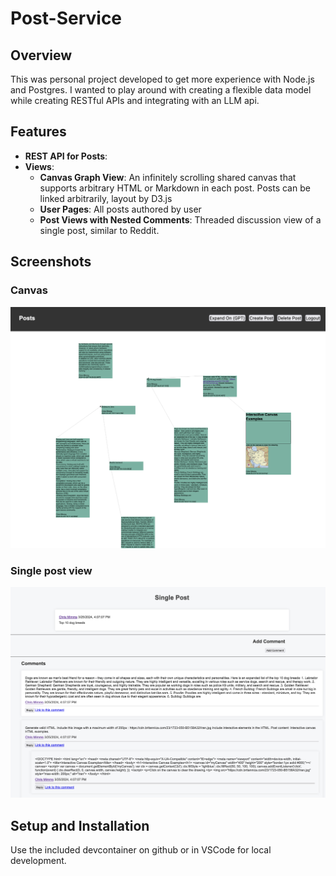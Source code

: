 # Post-Service

## Overview

This was personal project developed to get more experience with Node.js and Postgres. I wanted to play around with creating a flexible data model while creating RESTful APIs and integrating with an LLM api.

## Features

- **REST API for Posts**: 
- **Views**:
  - **Canvas Graph View**: An infinitely scrolling shared canvas that supports arbitrary HTML or Markdown in each post. Posts can be linked arbitrarily, layout by D3.js
  - **User Pages**: All posts authored by user
  - **Post Views with Nested Comments**: Threaded discussion view of a single post, similar to Reddit.

## Screenshots
### Canvas
![Canvas](screenshots/canvas.png)
### Single post view

![Post view](screenshots/postView.png)


## Setup and Installation

Use the included devcontainer on github or in VSCode for local development.
